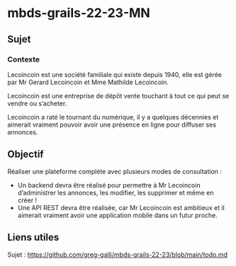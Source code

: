 # mbds-grails-22-23-MN

## Sujet

### Contexte 

Lecoincoin est une société familiale qui existe depuis 1940, elle est gérée par Mr Gerard Lecoincoin et Mme Mathilde Lecoincoin.

Lecoincoin est une entreprise de dépôt vente touchant à tout ce qui peut se vendre ou s’acheter.

Lecoincoin a raté le tournant du numérique, il y a quelques décennies et aimerait vraiment pouvoir avoir une présence en ligne pour diffuser ses annonces.

## Objectif 

Réaliser une plateforme complète avec plusieurs modes de consultation :

- Un backend devra être réalisé pour permettre à Mr Lecoincoin d’administrer les annonces, les modifier, les supprimer et même en créer !
- Une API REST devra être réalisée, car Mr Lecoincoin est ambitieux et il aimerait vraiment avoir une application mobile dans un futur proche.

## Liens utiles

Sujet : https://github.com/greg-galli/mbds-grails-22-23/blob/main/todo.md
